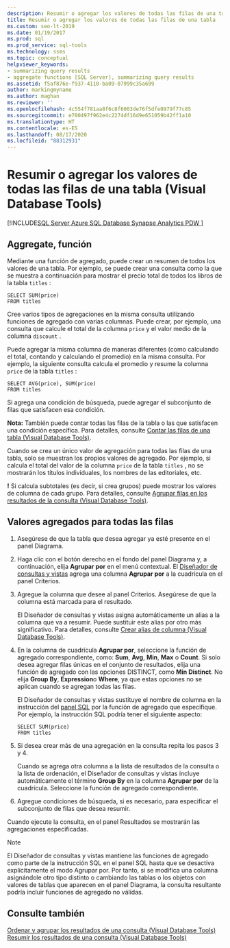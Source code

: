 ```yaml
---
description: Resumir o agregar los valores de todas las filas de una tabla (Visual Database Tools)
title: Resumir o agregar los valores de todas las filas de una tabla
ms.custom: seo-lt-2019
ms.date: 01/19/2017
ms.prod: sql
ms.prod_service: sql-tools
ms.technology: ssms
ms.topic: conceptual
helpviewer_keywords:
- summarizing query results
- aggregate functions [SQL Server], summarizing query results
ms.assetid: f5af876e-f937-4110-ba09-07999c35a699
author: markingmyname
ms.author: maghan
ms.reviewer: ''
ms.openlocfilehash: 4c554f781aa8f6c8f6003de76f5dfe0979f77c85
ms.sourcegitcommit: e700497f962e4c2274df16d9e651059b42ff1a10
ms.translationtype: HT
ms.contentlocale: es-ES
ms.lasthandoff: 08/17/2020
ms.locfileid: "88312931"
---
```

# <a name="summarize-or-aggregate-values-for-all-rows-in-a-table-visual-database-tools"></a>Resumir o agregar los valores de todas las filas de una tabla (Visual Database Tools)
[!INCLUDE[SQL Server Azure SQL Database Synapse Analytics PDW ](../../includes/applies-to-version/sql-asdb-asdbmi-asa-pdw.md)]
## <a name="aggregate-function"></a>Aggregate, función
Mediante una función de agregado, puede crear un resumen de todos los valores de una tabla. Por ejemplo, se puede crear una consulta como la que se muestra a continuación para mostrar el precio total de todos los libros de la tabla `titles` :  
  
```  
SELECT SUM(price)  
FROM titles  
```  
  
Cree varios tipos de agregaciones en la misma consulta utilizando funciones de agregado con varias columnas. Puede crear, por ejemplo, una consulta que calcule el total de la columna `price` y el valor medio de la columna `discount` .  
  
Puede agregar la misma columna de maneras diferentes (como calculando el total, contando y calculando el promedio) en la misma consulta. Por ejemplo, la siguiente consulta calcula el promedio y resume la columna `price` de la tabla `titles` :  
  
```  
SELECT AVG(price), SUM(price)  
FROM titles  
```  
  
Si agrega una condición de búsqueda, puede agregar el subconjunto de filas que satisfacen esa condición.  

**Nota:** También puede contar todas las filas de la tabla o las que satisfacen una condición específica. Para detalles, consulte [Contar las filas de una tabla &#40;Visual Database Tools&#41;](../../ssms/visual-db-tools/count-rows-in-a-table-visual-database-tools.md).  
  
  
Cuando se crea un único valor de agregación para todas las filas de una tabla, solo se muestran los propios valores de agregado. Por ejemplo, si calcula el total del valor de la columna `price` de la tabla `titles` , no se mostrarán los títulos individuales, los nombres de las editoriales, etc.  
 
 **!** Si calcula subtotales (es decir, si crea grupos) puede mostrar los valores de columna de cada grupo. Para detalles, consulte [Agrupar filas en los resultados de la consulta &#40;Visual Database Tools&#41;](../../ssms/visual-db-tools/group-rows-in-query-results-visual-database-tools.md).  

## <a name="aggregate-values-for-all-rows"></a>Valores agregados para todas las filas  
  
1.  Asegúrese de que la tabla que desea agregar ya esté presente en el panel Diagrama.  
  
2.  Haga clic con el botón derecho en el fondo del panel Diagrama y, a continuación, elija **Agrupar por** en el menú contextual. El [Diseñador de consultas y vistas](../../ssms/visual-db-tools/query-and-view-designer-tools-visual-database-tools.md) agrega una columna **Agrupar por** a la cuadrícula en el panel Criterios.  
  
3.  Agregue la columna que desee al panel Criterios. Asegúrese de que la columna está marcada para el resultado.  
  
    El Diseñador de consultas y vistas asigna automáticamente un alias a la columna que va a resumir. Puede sustituir este alias por otro más significativo. Para detalles, consulte [Crear alias de columna &#40;Visual Database Tools&#41;](../../ssms/visual-db-tools/create-column-aliases-visual-database-tools.md).  
  
4.  En la columna de cuadrícula **Agrupar por**, seleccione la función de agregado correspondiente, como: **Sum**, **Avg**, **Min**, **Max** o **Count**. Si solo desea agregar filas únicas en el conjunto de resultados, elija una función de agregado con las opciones DISTINCT, como **Min Distinct**. No elija **Group By**, **Expression**o **Where**, ya que estas opciones no se aplican cuando se agregan todas las filas.  
  
    El Diseñador de consultas y vistas sustituye el nombre de columna en la instrucción del [panel SQL](../../ssms/visual-db-tools/sql-pane-visual-database-tools.md) por la función de agregado que especifique. Por ejemplo, la instrucción SQL podría tener el siguiente aspecto:  
  
    ```  
    SELECT SUM(price)  
    FROM titles  
    ```  
  
5.  Si desea crear más de una agregación en la consulta repita los pasos 3 y 4.  
  
    Cuando se agrega otra columna a la lista de resultados de la consulta o la lista de ordenación, el Diseñador de consultas y vistas incluye automáticamente el término **Group By** en la columna **Agrupar por** de la cuadrícula. Seleccione la función de agregado correspondiente.  
  
6.  Agregue condiciones de búsqueda, si es necesario, para especificar el subconjunto de filas que desea resumir.  
  
Cuando ejecute la consulta, en el panel Resultados se mostrarán las agregaciones especificadas.  
  
> [!NOTE]  
> El Diseñador de consultas y vistas mantiene las funciones de agregado como parte de la instrucción SQL en el panel SQL hasta que se desactiva explícitamente el modo Agrupar por. Por tanto, si se modifica una columna asignándole otro tipo distinto o cambiando las tablas o los objetos con valores de tablas que aparecen en el panel Diagrama, la consulta resultante podría incluir funciones de agregado no válidas.  
  
## <a name="see-also"></a>Consulte también  
[Ordenar y agrupar los resultados de una consulta &#40;Visual Database Tools&#41;](../../ssms/visual-db-tools/sort-and-group-query-results-visual-database-tools.md)  
[Resumir los resultados de una consulta &#40;Visual Database Tools&#41;](../../ssms/visual-db-tools/summarize-query-results-visual-database-tools.md)  
  
